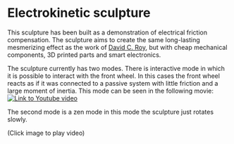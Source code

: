 # Electrokinetic sculpture
This sculpture has been built as a demonstration of electrical friction compensation. The sculpture aims to create the same long-lasting mesmerizing effect as the work of [David C. Roy](https://www.woodthatworks.com/), but with cheap mechanical components, 3D printed parts and smart electronics.

The sculpture currently has two modes. There is interactive mode in which it is possible to interact with the front wheel. In this cases the front wheel reacts as if it was connected to a passive system with little friction and a large moment of inertia. This mode can be seen in the following movie:
[![Link to Youtube video](0.jpg)](https://youtu.be/oQwkW7BH-mE "Video on Youtube")

The second mode is a zen mode in this mode the sculpture just rotates slowly.

(Click image to play video)
